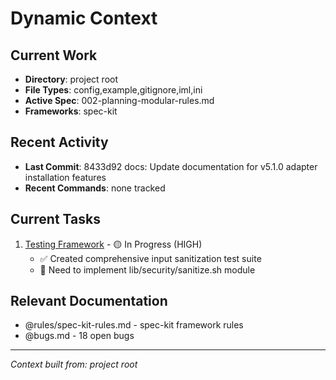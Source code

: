 # Dynamic Context
<!-- Generated: 2025-09-21 18:48:32 -->

## Current Work
- **Directory**: project root
- **File Types**: config,example,gitignore,iml,ini
- **Active Spec**: 002-planning-modular-rules.md
- **Frameworks**: spec-kit

## Recent Activity
- **Last Commit**: 8433d92 docs: Update documentation for v5.1.0 adapter installation features
- **Recent Commands**: none tracked

## Current Tasks
1. [Testing Framework](./active/06-testing-framework.md) - 🟡 In Progress (HIGH)
   - ✅ Created comprehensive input sanitization test suite
   - 🔴 Need to implement lib/security/sanitize.sh module

## Relevant Documentation
- @rules/spec-kit-rules.md - spec-kit framework rules
- @bugs.md - 18 open bugs

---
*Context built from: project root*
